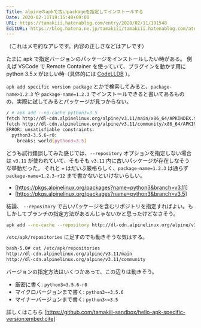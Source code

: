 ```yaml
---
Title: alpineのapkで古いpackageを指定してインストールする
Date: 2020-02-11T19:15:48+09:00
URL: https://tamakiii.hatenablog.com/entry/2020/02/11/191548
EditURL: https://blog.hatena.ne.jp/tamakiii/tamakiii.hatenablog.com/atom/entry/26006613510011327
---
```


（これはメモ的なアレです。内容の正しさなどはアレです）

たまに apk で指定バージョンのパッケージをインストールしたい時がある。
例えば VSCode で Remote Container を使っていて、プラグインを動かす用に python 3.5.x がほしい時（具体的には [CodeLLDB](https://marketplace.visualstudio.com/items?itemName=vadimcn.vscode-lldb) ）。

`apk add specific version package` とかで検索してみると、`package-name>1.2.3` や `package-name=1.2.3` でインストールできると書いてあるものの、実際に試してみるとパッケージが見つからない。
```sh
/ # apk add --no-cache python3=3.5
fetch http://dl-cdn.alpinelinux.org/alpine/v3.11/main/x86_64/APKINDEX.tar.gz
fetch http://dl-cdn.alpinelinux.org/alpine/v3.11/community/x86_64/APKINDEX.tar.gz
ERROR: unsatisfiable constraints:
  python3-3.5.6-r0:
    breaks: world[python3=3.5]
```

どうも試行錯誤してみた感じでは、`--repository` オプションを指定しない場合は `v3.11` が使われていて、そもそも `v3.11` 内に古いパッケージが存在しなそうな挙動だった。
それと `=` はだいぶ厳格らしく、`package-name=1.2.3` は通らず `package-name=1.2.3-r12` まで書かないといけないらしい。

- [https://pkgs.alpinelinux.org/packages?name=python3&branch=v3.11]
- [https://pkgs.alpinelinux.org/packages?name=python3&branch=v3.5]


結論、 `--repository` で古いパッケージを含むリポジトリを指定すればよい。もしかしてブランチの指定方法があるんじゃないかと思ったけどなさそう。
```sh
apk add --no-cache --repository http://dl-cdn.alpinelinux.org/alpine/v3.5/main python3~=3.5
```

`/etc/apk/repositories` に足すのでも動きそうな気はする。
```sh
bash-5.0# cat /etc/apk/repositories
http://dl-cdn.alpinelinux.org/alpine/v3.11/main
http://dl-cdn.alpinelinux.org/alpine/v3.11/community
```

バージョンの指定方法はいくつかあって、この辺りは動きそう。

- 厳密に書く: `python3=3.5.6-r0`
- マイクロバージョンまで書く: `python3~=3.5.6`
- マイナーバージョンまで書く: `python3~=3.5`

詳しくはこちら
[https://github.com/tamakiii-sandbox/hello-apk-specific-version:embed:cite]
